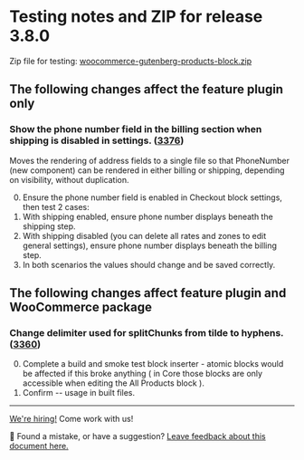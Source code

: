 # Testing notes and ZIP for release 3.8.0

Zip file for testing: [woocommerce-gutenberg-products-block.zip](https://github.com/woocommerce/woocommerce-gutenberg-products-block/files/5516903/woocommerce-gutenberg-products-block.zip)

## The following changes affect the feature plugin only

### Show the phone number field in the billing section when shipping is disabled in settings. ([3376](https://github.com/woocommerce/woocommerce-gutenberg-products-block/pull/3376))

Moves the rendering of address fields to a single file so that PhoneNumber (new component) can be rendered in either billing or shipping, depending on visibility, without duplication.

0. Ensure the phone number field is enabled in Checkout block settings, then test 2 cases:
1. With shipping enabled, ensure phone number displays beneath the shipping step.
2. With shipping disabled (you can delete all rates and zones to edit general settings), ensure phone number displays beneath the billing step.
3. In both scenarios the values should change and be saved correctly.

## The following changes affect feature plugin and WooCommerce package

### Change delimiter used for splitChunks from tilde to hyphens. ([3360](https://github.com/woocommerce/woocommerce-gutenberg-products-block/pull/3360))

0. Complete a build and smoke test block inserter - atomic blocks would be affected if this broke anything ( in Core those blocks are only accessible when editing the All Products block ).
1. Confirm -- usage in built files.

<!-- FEEDBACK -->

---

[We're hiring!](https://woocommerce.com/careers/) Come work with us!

🐞 Found a mistake, or have a suggestion? [Leave feedback about this document here.](https://github.com/woocommerce/woocommerce-blocks/issues/new?assignees=&labels=type%3A+documentation&template=--doc-feedback.md&title=Feedback%20on%20./docs/internal-developers/testing/releases/380.md)

<!-- /FEEDBACK -->

